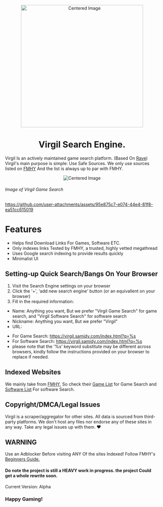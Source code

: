 <p align="center">
  <img src="https://i.ibb.co/0jrgNDpx/no-bg-image-6.png" alt="Centered Image" width="400"/>
</p>


<h1 align="center"> Virgil Search Engine. </h1>

Virgil Is an actively maintained game search platform. (Based On [Rave](https://ravegamesearch.pages.dev/#gsc.tab=0))
Virgil's main purpose is simple: Use Safe Sources. We only use sources listed on [FMHY](https://fmhy.net) And the list is always up to par with FMHY.

<p align="center">
  <img src="https://files.catbox.moe/pfwyaf.png" alt="Centered Image"/>
</p>
<h6>Image of Virgil Game Search</h6>

https://github.com/user-attachments/assets/95e875c7-e074-44e4-81f8-ea51cc615019




# Features
- Helps find Download Links For Games, Software ETC.
- Only indexes links Tested by FMHY, a trusted, highly vetted megathread
- Uses Google search indexing to provide results quickly
- Minimalist UI

## Setting-up Quick Search/Bangs On Your Browser
1. Visit the Search Engine settings on your browser
2. Click the '+', 'add new search engine' button (or an equivallent on your browser)
3. Fill in the required information:
  - Name: Anything you want, But we prefer "Virgil Game Search" for game search, and "Virgil Software Search" for software search
  - Nickname: Anything you want, But we prefer "Virgil"
  - URL:
  * For Game Search: https://virgil.samidy.com/index.html?q=%s
  * For Software Search: https://virgil.samidy.com/index.html?q=%s
  * please note that the '%s' keyword substitute may be different across browsers, kindly follow the instructions provided on your browser to replace if needed.


## Indexed Websites
We mainly take from [FMHY](https://fmhy.net), So check their [Game List](https://fmhy.net/gaming) for Game Search and [Software List](https://fmhy.net/downloading#software-sites) For software Search.


## Copyright/DMCA/Legal Issues
Virgil is a scraper/aggregator for other sites.
All data is sourced from third-party platforms.
We don't host any files nor endorse any of these sites in any way.
Take any legal issues up with them. ♥ 


## WARNING
Use an Adblocker Before visiting ANY Of the sites Indexed! Follow FMHY's [Beginners Guide.](https://fmhy.net/beginners-guide)

#### Do note the project is still a HEAVY work in progress. the project Could get a whole rewrite soon.
Current Version: Alpha

### Happy Gaming!
